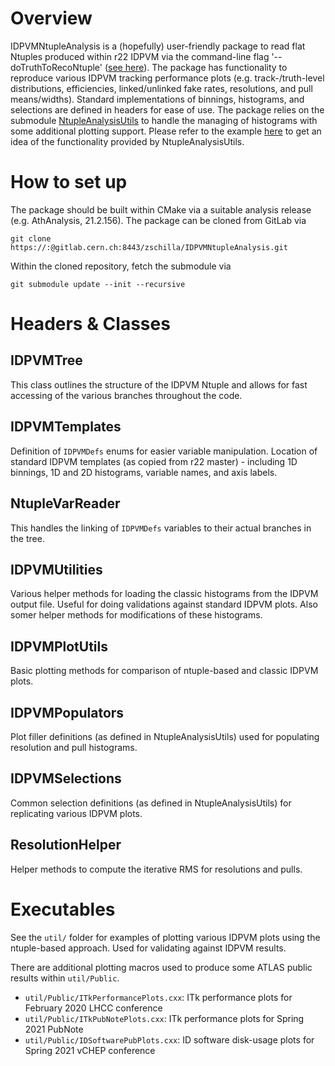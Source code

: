 # Overview

IDPVMNtupleAnalysis is a (hopefully) user-friendly package to read flat Ntuples produced within r22 IDPVM via the command-line flag '--doTruthToRecoNtuple' ([see here](https://gitlab.cern.ch/atlas/athena/-/blob/master/InnerDetector/InDetValidation/InDetPhysValMonitoring/share/InDetPhysValMonitoring_topOptions.py#L13)). The package has functionality to reproduce various IDPVM tracking performance plots (e.g. track-/truth-level distributions, efficiencies, linked/unlinked fake rates, resolutions, and pull means/widths). Standard implementations of binnings, histograms, and selections are defined in headers for ease of use. The package relies on the submodule [NtupleAnalysisUtils](https://gitlab.cern.ch/goblirsc/NtupleAnalysisUtils) to handle the managing of histograms with some additional plotting support. Please refer to the example [here](https://gitlab.cern.ch/goblirsc/NtupleAnalysisUtils/blob/master/util/NtupleAnalysisUtils_Example.cxx) to get an idea of the functionality provided by NtupleAnalysisUtils.

# How to set up

The package should be built within CMake via a suitable analysis release (e.g. AthAnalysis, 21.2.156). The package can be cloned from GitLab via

```shell
git clone https://:@gitlab.cern.ch:8443/zschilla/IDPVMNtupleAnalysis.git
```

Within the cloned repository, fetch the submodule via

```shell
git submodule update --init --recursive
```

# Headers & Classes

## IDPVMTree

This class outlines the structure of the IDPVM Ntuple and allows for fast accessing of the various branches throughout the code.

## IDPVMTemplates

Definition of `IDPVMDefs` enums for easier variable manipulation. Location of standard IDPVM templates (as copied from r22 master) - including 1D binnings, 1D and 2D histograms, variable names, and axis labels.

## NtupleVarReader

This handles the linking of `IDPVMDefs` variables to their actual branches in the tree.

## IDPVMUtilities

Various helper methods for loading the classic histograms from the IDPVM output file. Useful for doing validations against standard IDPVM plots. Also somer helper methods for modifications of these histograms.

## IDPVMPlotUtils

Basic plotting methods for comparison of ntuple-based and classic IDPVM plots.

## IDPVMPopulators

Plot filler definitions (as defined in NtupleAnalysisUtils) used for populating resolution and pull histograms.

## IDPVMSelections

Common selection definitions (as defined in NtupleAnalysisUtils) for replicating various IDPVM plots.

## ResolutionHelper

Helper methods to compute the iterative RMS for resolutions and pulls.

# Executables

See the `util/` folder for examples of plotting various IDPVM plots using the ntuple-based approach. Used for validating against IDPVM results.

There are additional plotting macros used to produce some ATLAS public results within `util/Public`.
* `util/Public/ITkPerformancePlots.cxx`: ITk performance plots for February 2020 LHCC conference
* `util/Public/ITkPubNotePlots.cxx`: ITk performance plots for Spring 2021 PubNote
* `util/Public/IDSoftwarePubPlots.cxx`: ID software disk-usage plots for Spring 2021 vCHEP conference